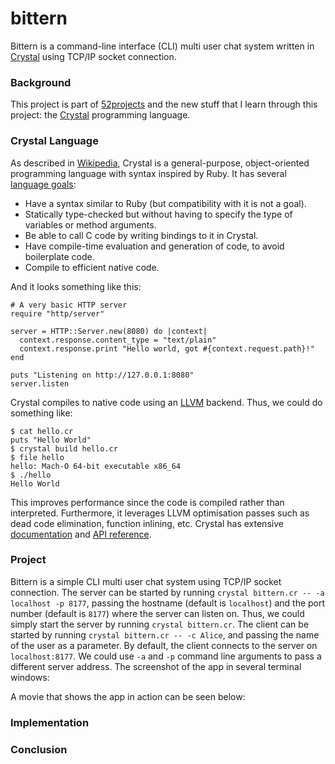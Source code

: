 # bittern

Bittern is a command-line interface (CLI) multi user chat system written in [Crystal](https://crystal-lang.org) using TCP/IP socket connection.

### Background

This project is part of [52projects](https://donny.github.io/52projects/) and the new stuff that I learn through this project: the [Crystal](https://crystal-lang.org) programming language.

### Crystal Language

As described in [Wikipedia](https://en.wikipedia.org/wiki/Crystal_(programming_language)), Crystal is a general-purpose, object-oriented programming language with syntax inspired by Ruby. It has several [language goals](https://crystal-lang.org):

- Have a syntax similar to Ruby (but compatibility with it is not a goal).
- Statically type-checked but without having to specify the type of variables or method arguments.
- Be able to call C code by writing bindings to it in Crystal.
- Have compile-time evaluation and generation of code, to avoid boilerplate code.
- Compile to efficient native code.

And it looks something like this:

```crystal
# A very basic HTTP server
require "http/server"

server = HTTP::Server.new(8080) do |context|
  context.response.content_type = "text/plain"
  context.response.print "Hello world, got #{context.request.path}!"
end

puts "Listening on http://127.0.0.1:8080"
server.listen
```

Crystal compiles to native code using an [LLVM](http://llvm.org) backend. Thus, we could do something like:

```shell
$ cat hello.cr
puts "Hello World"
$ crystal build hello.cr
$ file hello
hello: Mach-O 64-bit executable x86_64
$ ./hello
Hello World
```

This improves performance since the code is compiled rather than interpreted. Furthermore, it leverages LLVM optimisation passes such as dead code elimination, function inlining, etc. Crystal has extensive [documentation](https://crystal-lang.org/docs/) and [API reference](https://crystal-lang.org/api).

### Project

Bittern is a simple CLI multi user chat system using TCP/IP socket connection. The server can be started by running `crystal bittern.cr -- -a localhost -p 8177`, passing the hostname (default is `localhost`) and the port number (default is `8177`) where the server can listen on. Thus, we could simply start the server by running `crystal bittern.cr`. The client can be started by running `crystal bittern.cr -- -c Alice`, and passing the name of the user as a parameter. By default, the client connects to the server on `localhost:8177`. We could use `-a` and `-p` command line arguments to pass a different server address. The screenshot of the app in several terminal windows:

A movie that shows the app in action can be seen below:

### Implementation

### Conclusion
